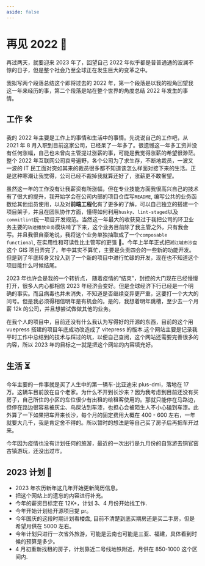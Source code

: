 ```yaml
---
aside: false
---
```


# 再见 2022 👋

再过两天，就要迎来 2023 年了，回望自己 2022 年似乎都是普普通通的波澜不惊的日子，但是整个社会乃至全球正在发生巨大的变革之中。

我拟写两个段落总结这个即将过去的 2022 年，第一个段落是以我的视角回望我这一年来经历的事，第二个段落是站在整个世界的角度总结 2022 年发生的事情。

## 工作 🛠️

我的 2022 年主要是工作上的事情和生活中的事情。先说说自己的工作吧，从 2021 年 8 月入职到目前这家公司，已经呆了一年多了。很遗憾这一年多工资并没有任何涨幅，自己也未曾向主管提过涨薪的事，可能是我觉得涨薪的希望很渺茫。整个 2022 年互联网公司哀号遍野，各个公司为了求生存，不断地裁员，一波又一波的 IT 民工面对突如其来的裁员很多都不知道该怎么样面对接下来的生活。正是这种寒潮让我觉得，公司已经不裁掉我就算还好了，涨薪更不敢奢望。

虽然这一年的工作没有让我薪资有所涨幅，但在专业技能方面我很高兴自己的技术有了很大的提升，我开始学会在公司内部的项目仓库写`README`, 编写公共的业务函数给其他组员使用，以及对<strong>前端工程化</strong>有了更多的了解，可以自己独立的搭建一个项目架子，并且在团队协作方面，懂得如何利用`husky`、`lint-staged`以及`commitlint`统一项目开发规范。当然这一年最大的收获莫过于我把公司的环卫业务主要的`轨迹播放业务`模块啃了下来，这个业务目前除了我主管之外，只有我会写。并且我很自豪地说，我将这个业务单独抽取成了一个`composable functional`, 在实用性和可读性比主管写的更强 💪。今年上半年正式把`湘江城市沙盘`这个 GIS 项目弄完了，年中其实不算忙，主要是负责四会的一些新的功能开发。但是到了年底转身又投入到了一个新的项目中进行忙碌的开发，现在也不知道这个项目能什么时候结尾。

2023 年也许会是我的一个转折点， 随着疫情的“结束”，封控的大门现在已经慢慢打开，很多人内心都相信 2023 年经济会变好。但是全球经济下行已经是一个明确的事实。而且病毒也并未消失，不知道是否继续变异更严重，这要打一个大大的问号。但是我必须得相信明年是有机会的。是的，我想着明年跳槽，至少去一个月薪 12k 的公司，并且想尝试做做其他的业务。

在我个人的项目中，目前还没有什么我认为写得好的开源的东西，目前的这个用 vuepress 搭建的项目年底成功改造成了 vitepress 的版本.这个网站主要是记录我平时工作中总结到的技术与踩过的坑，以便自己查阅，这个网站还需要完善很多的内容，所以 2023 年的目标之一就是把这个网站的内容填充好。

## 生活 ⏳

今年主要的一件事就是买了人生中的第一辆车-比亚迪宋 plus-dmi，落地在 17 万。这辆车目前放在自个老家。为什么不开到长沙来？因为我考虑到目前还没有买房子，自己所住的小区的车位很少有出租的给租客使用的。那就只能停在马路边，但停在路边很容易被灰尘、鸟屎沾到车漆，也担心会被陌生人不小心磕到车漆。此外算了一下如果把车开来长沙，每个月的固定费用大概在 400 - 600 左右，一年就要大几千，我是肯定舍不得的。所以暂时的想法是等自己买了房子后再把车开过来。

今年因为疫情也没有计划任何的旅游，最近的一次出行是九月份的自驾游去铜官窑古镇游玩，还没出过市。

## 2023 计划 📃

-  2023 年农历新年这几年开始更新简历信息。
-  把这个网站上的遗忘的内容进行补充。
-  今年的薪资目标定在 12K+，计划 3、4 月份开始找工作.
-  今年开始计划给开源项目提 pr。
-  今年国庆的这段时期计划看楼盘, 目前不清楚到底买期房还是买二手房，但是希望月供在 5000 左右。
-  今年计划只进行一次省外旅游，可能是云南也可能是三亚、福建，具体看到时候的预算是多少。
-  4 月初重新找租的房子，计划靠近二号线地铁附近，月供在 850-1000 这个区间内.
